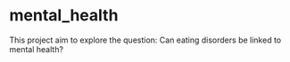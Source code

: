 # mental_health
This project aim to explore the question: Can eating disorders be linked to mental health?
